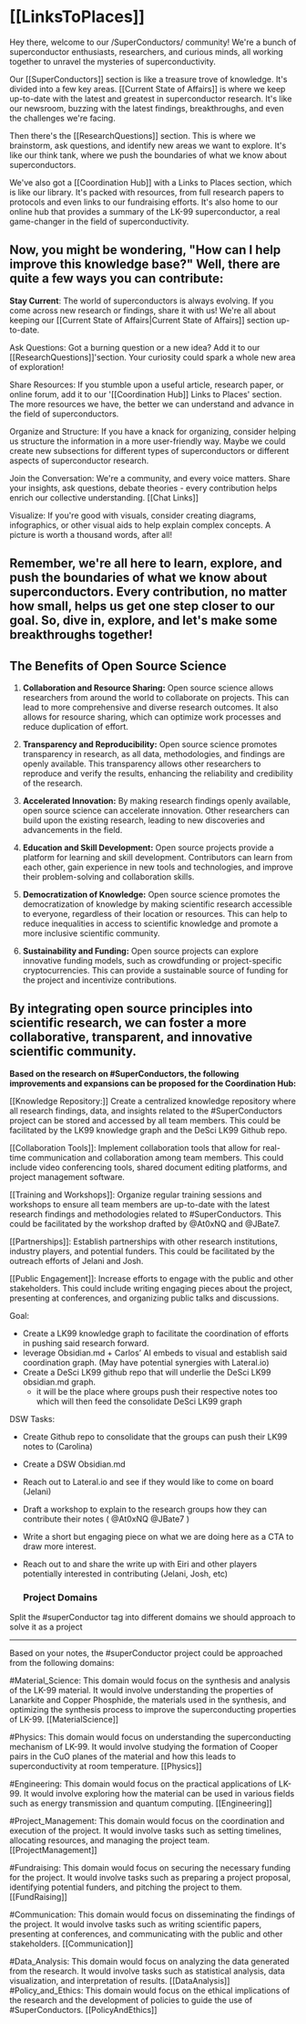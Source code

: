 # [[LinksToPlaces]]

Hey there, welcome to our /SuperConductors/ community! We're a bunch of superconductor enthusiasts, researchers, and curious minds, all working together to unravel the mysteries of superconductivity.


Our [[SuperConductors]] section is like a treasure trove of knowledge. It's divided into a few key areas. [[Current State of Affairs]] is where we keep up-to-date with the latest and greatest in superconductor research. It's like our newsroom, buzzing with the latest findings, breakthroughs, and even the challenges we're facing.

Then there's the [[ResearchQuestions]] section. This is where we brainstorm, ask questions, and identify new areas we want to explore. It's like our think tank, where we push the boundaries of what we know about superconductors.

We've also got a [[Coordination Hub]]  with a Links to Places section, which is like our library. It's packed with resources, from full research papers to protocols and even links to our fundraising efforts. It's also home to our online hub that provides a summary of the LK-99 superconductor, a real game-changer in the field of superconductivity.

## Now, you might be wondering, "How can I help improve this knowledge base?" Well, there are quite a few ways you can contribute:

**Stay Current**: The world of superconductors is always evolving. If you come across new research or findings, share it with us! We're all about keeping our [[Current State of Affairs|Current State of Affairs]] section up-to-date.

Ask Questions: Got a burning question or a new idea? Add it to our [[ResearchQuestions]]'section. Your curiosity could spark a whole new area of exploration!

Share Resources: If you stumble upon a useful article, research paper, or online forum, add it to our '[[Coordination Hub]] Links to Places' section. The more resources we have, the better
we can understand and advance in the field of superconductors.

Organize and Structure: If you have a knack for organizing, consider helping us structure the information in a more user-friendly way. Maybe we could create new subsections for different types of superconductors or different aspects of superconductor research.

Join the Conversation: We're a community, and every voice matters. Share your insights, ask questions, debate theories - every contribution helps enrich our collective understanding. [[Chat Links]]

Visualize: If you're good with visuals, consider creating diagrams, infographics, or other visual aids to help explain complex concepts. A picture is worth a thousand words, after all!

Remember, we're all here to learn, explore, and push the boundaries of what we know about superconductors. Every contribution, no matter how small, helps us get one step closer to our goal. So, dive in, explore, and let's make some breakthroughs together!
---
## The Benefits of Open Source Science

1. **Collaboration and Resource Sharing:** Open source science allows researchers from around the world to collaborate on projects. This can lead to more comprehensive and diverse research outcomes. It also allows for resource sharing, which can optimize work processes and reduce duplication of effort.

2. **Transparency and Reproducibility:** Open source science promotes transparency in research, as all data, methodologies, and findings are openly available. This transparency allows other researchers to reproduce and verify the results, enhancing the reliability and credibility of the research.

3. **Accelerated Innovation:** By making research findings openly available, open source science can accelerate innovation. Other researchers can build upon the existing research, leading to new discoveries and advancements in the field.

4. **Education and Skill Development:** Open source projects provide a platform for learning and skill development. Contributors can learn from each other, gain experience in new tools and technologies, and improve their problem-solving and collaboration skills.

5. **Democratization of Knowledge:** Open source science promotes the democratization of knowledge by making scientific research accessible to everyone, regardless of their location or resources. This can help to reduce inequalities in access to scientific knowledge and promote a more inclusive scientific community.

6. **Sustainability and Funding:** Open source projects can explore innovative funding models, such as crowdfunding or project-specific cryptocurrencies. This can provide a sustainable source of funding for the project and incentivize contributions.

By integrating open source principles into scientific research, we can foster a more collaborative, transparent, and innovative scientific community.
---
**Based on the research on #SuperConductors, the following improvements and expansions can be proposed for the Coordination Hub:**

[[Knowledge Repository:]] Create a centralized knowledge repository where all research findings, data, and insights related to the #SuperConductors project can be stored and accessed by all team members. This could be facilitated by the LK99 knowledge graph and the DeSci LK99 Github repo. 

[[Collaboration Tools]]: Implement collaboration tools that allow for real-time communication and collaboration among team members. This could include video conferencing tools, shared document editing platforms, and project management software.

[[Training and Workshops]]: Organize regular training sessions and workshops to ensure all team members are up-to-date with the latest research findings and methodologies related to #SuperConductors. This could be facilitated by the workshop drafted by @At0xNQ and @JBate7.

[[Partnerships]]: Establish partnerships with other research institutions, industry players, and potential funders. This could be facilitated by the outreach efforts of Jelani and Josh.

[[Public Engagement]]: Increase efforts to engage with the public and other stakeholders. This could include writing engaging pieces about the project, presenting at conferences, and organizing public talks and discussions.

Goal: 
- Create a LK99 knowledge graph to facilitate the coordination of efforts in pushing said research forward.
- leverage Obsidian.md + Carlos’ AI embeds to visual and establish said coordination graph. (May have potential synergies with Lateral.io)
- Create a DeSci LK99 github repo that will underlie the DeSci LK99 obsidian.md graph.
    - it will be the place where groups push their respective notes too which will then feed the consolidate DeSci LK99 graph

DSW Tasks:
- Create Github repo to consolidate that the groups can push their LK99 notes to (Carolina)
- Create a DSW Obsidian.md 
- Reach out to Lateral.io and see if they would like to come on board (Jelani)
- Draft a workshop to explain to the research groups how they can contribute their notes ( @At0xNQ @JBate7 )
- Write a short but engaging piece on what we are doing here as a CTA to draw more interest.
- Reach out to and share the write up with Eiri and other players potentially interested in contributing (Jelani, Josh, etc)
  
  ### Project Domains
  
Split the #superConductor tag into different domains we should approach to solve it as a project

---
Based on your notes, the #superConductor project could be approached from the following domains:

#Material_Science: This domain would focus on the synthesis and analysis of the LK-99 material. It would involve understanding the properties of Lanarkite and Copper Phosphide, the materials used in the synthesis, and optimizing the synthesis process to improve the superconducting properties of LK-99. [[MaterialScience]]

#Physics: This domain would focus on understanding the superconducting mechanism of LK-99. It would involve studying the formation of Cooper pairs in the CuO planes of the material and how this leads to superconductivity at room temperature. [[Physics]]

#Engineering: This domain would focus on the practical applications of LK-99. It would involve exploring how the material can be used in various fields such as energy transmission and quantum computing. [[Engineering]]

#Project_Management: This domain would focus on the coordination and execution of the project. It would involve tasks such as setting timelines, allocating resources, and managing the project team.[[ProjectManagement]]

#Fundraising: This domain would focus on securing the necessary funding for the project. It would involve tasks such as preparing a project proposal, identifying potential funders, and pitching the project to them.[[FundRaising]]

#Communication: This domain would focus on disseminating the findings of the project. It would involve tasks such as writing scientific papers, presenting at conferences, and communicating with the public and other stakeholders. [[Communication]]

#Data_Analysis: This domain would focus on analyzing the data generated from the research. It would involve tasks such as statistical analysis, data visualization, and interpretation of results. [[DataAnalysis]]
#Policy_and_Ethics: This domain would focus on the ethical implications of the research and the development of policies to guide the use of #SuperConductors. [[PolicyAndEthics]]